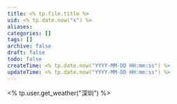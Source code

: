 ```yaml
---
title: <% tp.file.title %>
uid: <% tp.date.now("x") %>
aliases:
categories: []
tags: []
archive: false
draft: false
todo: false
createTime: <% tp.date.now("YYYY-MM-DD HH:mm:ss") %>
updateTime: <% tp.date.now("YYYY-MM-DD HH:mm:ss") %>
---
```


<% tp.user.get_weather("深圳") %>
